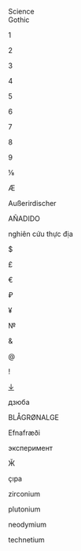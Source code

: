 <div class="intro_item" id="title">
  <p>Science<br>Gothic</p>
</div>

<div class="intro_item" id="numerals">
  <p id="one">1</p>
  <p id="two">2</p>
  <p id="three">3</p>
  <p id="four">4</p>
  <p id="five">5</p>
  <p id="six">6</p>
  <p id="seven">7</p>
  <p id="eight">8</p>
  <p id="nine">9</p>
</div>

<div class="intro_item" id="fraction">
  <p>⅛</p>
</div>

<div class="intro_item" id="ae">
  <p class="size-to-width">Æ</p>
</div>


<div class="intro_item" id="german">
  <p class="size-to-width">Außerirdischer</p>
</div>

<div class="intro_item" id="spanish">
  <p class="size-to-width">AÑADIDO</p>
</div>

<div class="intro_item" id="vietnamese">
  <p class="size-to-width">nghiên cứu thực địa</p>
</div>

<div class="intro_item" id="currency">
  <p id="dollar">$</p>
  <p id="pound">£</p>
  <p id="euro">€</p>
  <p id="ruble">₽</p>
  <p id="yen">¥</p>
</div>

<div class="intro_item" id="no">
  <p class="size-to-width">№</p>
</div>

<div class="intro_item" id="ampersand">
  <p class="size-to-width">&</p>
</div>

<div class="intro_item" id="at_sign">
  <p class="size-to-width">@</p>
</div>

<div class="intro_item" id="exclamation">
  <p>!</p>
</div>

<div class="intro_item" id="arrow">
  <a href="#type_tester">↓</a>
</div>

<div class="intro_item" id="belarusian">
  <p class="size-to-width">дзюба</p>
</div>

<div class="intro_item" id="danish">
  <p class="size-to-width">BLÅGRØNALGE</p>
</div>

<div class="intro_item" id="icelandic">
  <p class="size-to-width">Efnafræði</p>
</div>

<div class="intro_item" id="russian">
  <p class="size-to-width">эксперимент</p>
</div>

<div class="intro_item" id="cyrillic_zhe">
  <p class="size-to-width">Ӂ</p>
</div>

<div class="intro_item" id="turkish">
  <p class="size-to-width">çıpa</p>
</div>

<div class="intro_item" id="elements">
  <p id="elements_1" class="size-to-width">zirconium</p>
  <p id="elements_2" class="size-to-width">plutonium</p>
  <p id="elements_3" class="size-to-width">neodymium</p>
  <p id="elements_4" class="size-to-width">technetium</p>
</div>
